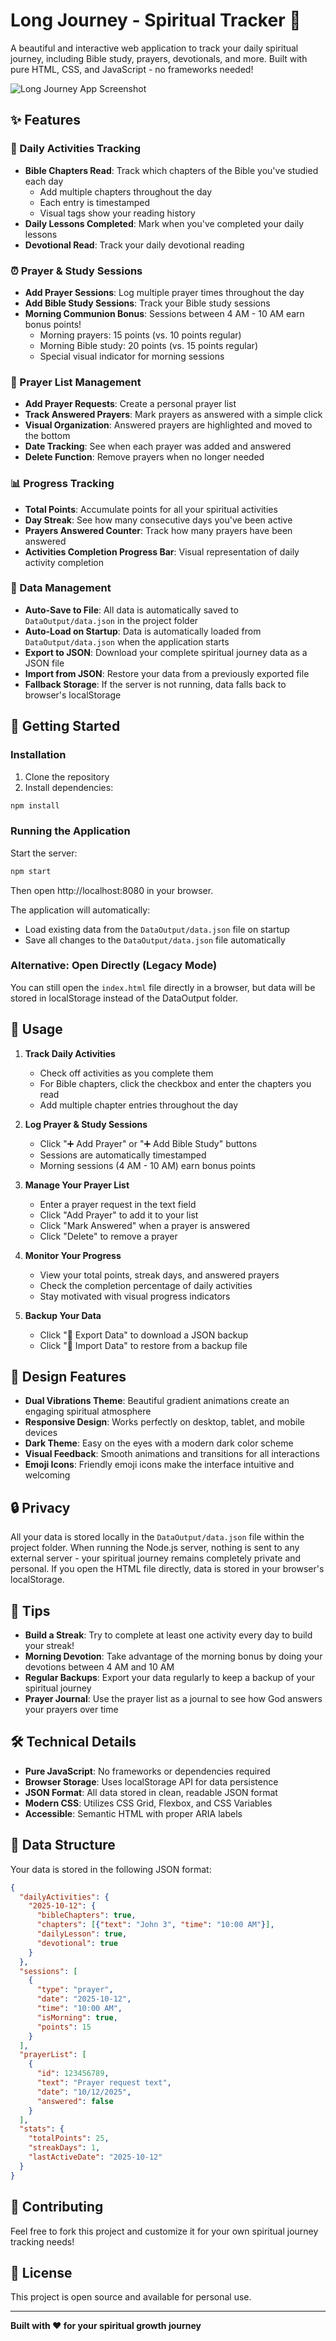 # Long Journey - Spiritual Tracker 🙏

A beautiful and interactive web application to track your daily spiritual journey, including Bible study, prayers, devotionals, and more. Built with pure HTML, CSS, and JavaScript - no frameworks needed!

![Long Journey App Screenshot](https://github.com/user-attachments/assets/28d196b6-6dc6-46f3-85d4-02064b9f8a89)

## ✨ Features

### 📖 Daily Activities Tracking
- **Bible Chapters Read**: Track which chapters of the Bible you've studied each day
  - Add multiple chapters throughout the day
  - Each entry is timestamped
  - Visual tags show your reading history
- **Daily Lessons Completed**: Mark when you've completed your daily lessons
- **Devotional Read**: Track your daily devotional reading

### ⏰ Prayer & Study Sessions
- **Add Prayer Sessions**: Log multiple prayer times throughout the day
- **Add Bible Study Sessions**: Track your Bible study sessions
- **Morning Communion Bonus**: Sessions between 4 AM - 10 AM earn bonus points!
  - Morning prayers: 15 points (vs. 10 points regular)
  - Morning Bible study: 20 points (vs. 15 points regular)
  - Special visual indicator for morning sessions

### 🙌 Prayer List Management
- **Add Prayer Requests**: Create a personal prayer list
- **Track Answered Prayers**: Mark prayers as answered with a simple click
- **Visual Organization**: Answered prayers are highlighted and moved to the bottom
- **Date Tracking**: See when each prayer was added and answered
- **Delete Function**: Remove prayers when no longer needed

### 📊 Progress Tracking
- **Total Points**: Accumulate points for all your spiritual activities
- **Day Streak**: See how many consecutive days you've been active
- **Prayers Answered Counter**: Track how many prayers have been answered
- **Activities Completion Progress Bar**: Visual representation of daily activity completion

### 💾 Data Management
- **Auto-Save to File**: All data is automatically saved to `DataOutput/data.json` in the project folder
- **Auto-Load on Startup**: Data is automatically loaded from `DataOutput/data.json` when the application starts
- **Export to JSON**: Download your complete spiritual journey data as a JSON file
- **Import from JSON**: Restore your data from a previously exported file
- **Fallback Storage**: If the server is not running, data falls back to browser's localStorage

## 🚀 Getting Started

### Installation

1. Clone the repository
2. Install dependencies:
```bash
npm install
```

### Running the Application

Start the server:
```bash
npm start
```

Then open http://localhost:8080 in your browser.

The application will automatically:
- Load existing data from the `DataOutput/data.json` file on startup
- Save all changes to the `DataOutput/data.json` file automatically

### Alternative: Open Directly (Legacy Mode)
You can still open the `index.html` file directly in a browser, but data will be stored in localStorage instead of the DataOutput folder.

## 📱 Usage

1. **Track Daily Activities**
   - Check off activities as you complete them
   - For Bible chapters, click the checkbox and enter the chapters you read
   - Add multiple chapter entries throughout the day

2. **Log Prayer & Study Sessions**
   - Click "➕ Add Prayer" or "➕ Add Bible Study" buttons
   - Sessions are automatically timestamped
   - Morning sessions (4 AM - 10 AM) earn bonus points

3. **Manage Your Prayer List**
   - Enter a prayer request in the text field
   - Click "Add Prayer" to add it to your list
   - Click "Mark Answered" when a prayer is answered
   - Click "Delete" to remove a prayer

4. **Monitor Your Progress**
   - View your total points, streak days, and answered prayers
   - Check the completion percentage of daily activities
   - Stay motivated with visual progress indicators

5. **Backup Your Data**
   - Click "💾 Export Data" to download a JSON backup
   - Click "📂 Import Data" to restore from a backup file

## 🎨 Design Features

- **Dual Vibrations Theme**: Beautiful gradient animations create an engaging spiritual atmosphere
- **Responsive Design**: Works perfectly on desktop, tablet, and mobile devices
- **Dark Theme**: Easy on the eyes with a modern dark color scheme
- **Visual Feedback**: Smooth animations and transitions for all interactions
- **Emoji Icons**: Friendly emoji icons make the interface intuitive and welcoming

## 🔒 Privacy

All your data is stored locally in the `DataOutput/data.json` file within the project folder. When running the Node.js server, nothing is sent to any external server - your spiritual journey remains completely private and personal. If you open the HTML file directly, data is stored in your browser's localStorage.

## 🌟 Tips

- **Build a Streak**: Try to complete at least one activity every day to build your streak!
- **Morning Devotion**: Take advantage of the morning bonus by doing your devotions between 4 AM and 10 AM
- **Regular Backups**: Export your data regularly to keep a backup of your spiritual journey
- **Prayer Journal**: Use the prayer list as a journal to see how God answers your prayers over time

## 🛠️ Technical Details

- **Pure JavaScript**: No frameworks or dependencies required
- **Browser Storage**: Uses localStorage API for data persistence
- **JSON Format**: All data stored in clean, readable JSON format
- **Modern CSS**: Utilizes CSS Grid, Flexbox, and CSS Variables
- **Accessible**: Semantic HTML with proper ARIA labels

## 📄 Data Structure

Your data is stored in the following JSON format:

```json
{
  "dailyActivities": {
    "2025-10-12": {
      "bibleChapters": true,
      "chapters": [{"text": "John 3", "time": "10:00 AM"}],
      "dailyLesson": true,
      "devotional": true
    }
  },
  "sessions": [
    {
      "type": "prayer",
      "date": "2025-10-12",
      "time": "10:00 AM",
      "isMorning": true,
      "points": 15
    }
  ],
  "prayerList": [
    {
      "id": 123456789,
      "text": "Prayer request text",
      "date": "10/12/2025",
      "answered": false
    }
  ],
  "stats": {
    "totalPoints": 25,
    "streakDays": 1,
    "lastActiveDate": "2025-10-12"
  }
}
```

## 🤝 Contributing

Feel free to fork this project and customize it for your own spiritual journey tracking needs!

## 📜 License

This project is open source and available for personal use.

---

**Built with ❤️ for your spiritual growth journey**